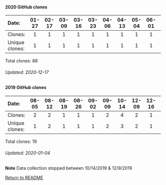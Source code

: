 #### 2020 GitHub clones
Date:		  |  01-27   |       02-17   |       03-09   |       03-16   |       03-23   |       04-06   |       04-13   |       05-04   |       06-01   |       07-13   |       07-20   |       07-27  |  08-10  |  08-24  |  08-31  |  09-07  |  09-21  |  09-28  |  10-05  |  10-12  |  10-26  |  11-02  |  11-23  |  11-30  |  12-07
|:---    |:---:  |:---:  |:---:  |:---:  |:---:  |:---:  |:---:  |:---:  |:---:  |:---:  |:---:  |:---:  |:---:  |:---:  |:---:  |:---:  |:---:  |:---:  |:---:  |:---:  |:---:  |:---:  |:---:  |:---:  |:---:
Clones:		  |   1       |       1       |       1       |       1       |       1       |       1       |       1       |       1       |       1       |       5       |       1       |       2      |  9      |  40     |  1      |  2      |  1      |  1      |  6      |  4      |  1      |  1      |  1      |  3      |  1
Unique            clones:  |   1       |       1       |       1       |       1       |       1       |       1       |       1       |       1       |       1       |       4       |       1       |      1  |      9  |      2  |      1  |      2  |      1  |      1  |      3  |      3  |      1  |      1  |      1  |      3  |      1

Total clones: 88
###### Updated: 2020-12-17

#### 2019 GitHub clones
Date:    |        08-05   |       08-12   |       08-19   |       08-26   |       09-02   |  09-09  |  10-14  |  12-09  |  12-16  |  12-23 | 12-30 
|:---    |:---:   |:---:  |:---:  |:---:  |:---:  |:---:  |:---:  |:---:  |:---:  |:---: |:---:
Clones:  |        2       |       2       |       1       |       1       |       1       |  2      |  4      |  2      |  1      |  1 | 2
Unique   clones:  |       1       |       2       |       1       |       1       |       1  |      2  |      3  |      2  |      1  |      1 | 2 

Total clones: 19
###### Updated: 2020-01-04
**Note**  Data collection stopped between 10/14/2019 & 12/9/2019

[Return to README](https://github.com/BradleyA/pi-display/blob/master/README.md)
